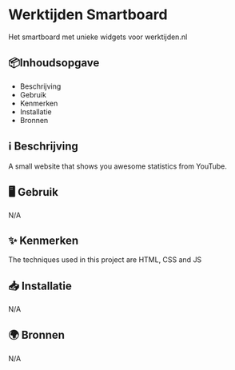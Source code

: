# Werktijden Smartboard
Het smartboard met unieke widgets voor werktijden.nl

## 📦Inhoudsopgave
* Beschrijving
* Gebruik
* Kenmerken
* Installatie
* Bronnen

## ℹ️ Beschrijving
A small website that shows you awesome statistics from YouTube.

## 🖥️ Gebruik
N/A

## ✨ Kenmerken
The techniques used in this project are HTML, CSS and JS

## 📥 Installatie
N/A

## 🌍 Bronnen
N/A

